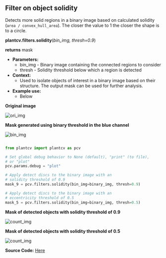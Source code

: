 ## Filter on object solidity 

Detects more solid regions in a binary image based on calculated solidity (`area / convex_hull_area`).
The closer the value to 1 the closer the shape is to a circle.

**plantcv.filters.solidity**(*bin_img, thresh=0.9*)

**returns** mask

- **Parameters:**
    - bin_img - Binary image containing the connected regions to consider
    - thresh - Solidity threshold below which a region is detected
- **Context:**
    - Used to isolate objects of interest in a binary image based on their structure. The output mask can be used for further analysis.
- **Example use:**
    - Below

**Original image**

![ori_img](img/documentation_images/filters_solidity/)

**Mask generated using binary threshold in the blue channel**

![bin_img](img/documentation_images/filters_solidity/)

```python

from plantcv import plantcv as pcv

# Set global debug behavior to None (default), "print" (to file),
# or "plot"
pcv.params.debug = "plot"

# Apply detect discs to the binary image with an
# solidity threshold of 0.9
mask_9 = pcv.filters.solidity(bin_img=binary_img, thresh=0.9)

# Apply detect discs to the binary image with an
# eccentricity threshold of 0.5
mask_5 = pcv.filters.solidity(bin_img=binary_img, thresh=0.5)

```

**Mask of detected objects with solidity threshold of 0.9**

![count_img](img/documentation_images/filters_solidity/)

**Mask of detected objects with solidity threshold of 0.5**

![count_img](img/documentation_images/filters_solidity/)

**Source Code:** [Here](https://github.com/danforthcenter/plantcv/blob/main/plantcv/plantcv/filters/solidity.py)
